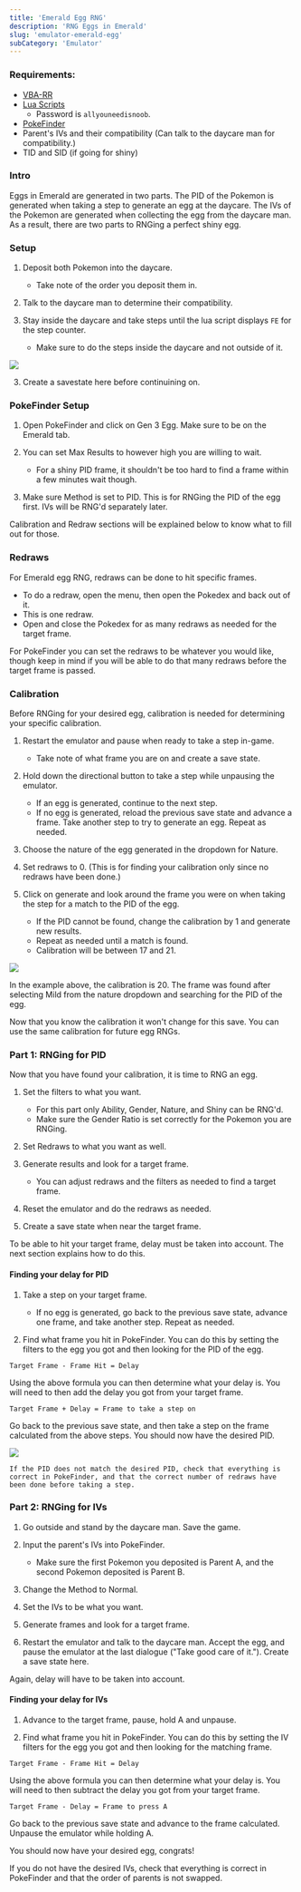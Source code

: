 ```yaml
---
title: 'Emerald Egg RNG'
description: 'RNG Eggs in Emerald'
slug: 'emulator-emerald-egg'
subCategory: 'Emulator'
---
```


### Requirements:

- [VBA-RR](https://code.google.com/archive/p/vba-rerecording/downloads)
- [Lua Scripts](https://pokerng.forumcommunity.net/?t=56443955&p=396434940)
    - Password is `allyouneedisnoob`.
- [PokeFinder](https://github.com/Admiral-Fish/PokeFinder/releases)
- Parent's IVs and their compatibility (Can talk to the daycare man for compatibility.)
- TID and SID (if going for shiny)

### Intro

Eggs in Emerald are generated in two parts. The PID of the Pokemon is generated when taking a step to generate an egg at the daycare. The IVs of the Pokemon are generated when collecting the egg from the daycare man. As a result, there are two parts to RNGing a perfect shiny egg.

### Setup

1. Deposit both Pokemon into the daycare.
    - Take note of the order you deposit them in.

2. Talk to the daycare man to determine their compatibility.

3. Stay inside the daycare and take steps until the lua script displays `FE` for the step counter.
    - Make sure to do the steps inside the daycare and not outside of it.

![](https://github.com/ShinySylveon04/PokemonRNGGuidesPics/blob/main/Screenshot_13.png?raw=true)

3. Create a savestate here before continuining on.

### PokeFinder Setup

1. Open PokeFinder and click on Gen 3 Egg. Make sure to be on the Emerald tab.

2. You can set Max Results to however high you are willing to wait.
    - For a shiny PID frame, it shouldn't be too hard to find a frame within a few minutes wait though.

3. Make sure Method is set to PID. This is for RNGing the PID of the egg first. IVs will be RNG'd separately later.

Calibration and Redraw sections will be explained below to know what to fill out for those.

### Redraws

For Emerald egg RNG, redraws can be done to hit specific frames. 

- To do a redraw, open the menu, then open the Pokedex and back out of it. 
- This is one redraw.
- Open and close the Pokedex for as many redraws as needed for the target frame.

For PokeFinder you can set the redraws to be whatever you would like, though keep in mind if you will be able to do that many redraws before the target frame is passed.

### Calibration

Before RNGing for your desired egg, calibration is needed for determining your specific calibration.

1. Restart the emulator and pause when ready to take a step in-game. 
    - Take note of what frame you are on and create a save state.

2. Hold down the directional button to take a step while unpausing the emulator.
    - If an egg is generated, continue to the next step.
    - If no egg is generated, reload the previous save state and advance a frame. Take another step to try to generate an egg. Repeat as needed.

3. Choose the nature of the egg generated in the dropdown for Nature. 

4. Set redraws to 0. (This is for finding your calibration only since no redraws have been done.)

5. Click on generate and look around the frame you were on when taking the step for a match to the PID of the egg.
    - If the PID cannot be found, change the calibration by 1 and generate new results.
    - Repeat as needed until a match is found.
    - Calibration will be between 17 and 21.

![](https://github.com/ShinySylveon04/PokemonRNGGuidesPics/blob/main/Screenshot_14.png?raw=true)

In the example above, the calibration is 20. The frame was found after selecting Mild from the nature dropdown and searching for the PID of the egg.

Now that you know the calibration it won't change for this save. You can use the same calibration for future egg RNGs.

### Part 1: RNGing for PID

Now that you have found your calibration, it is time to RNG an egg.

1. Set the filters to what you want.
    - For this part only Ability, Gender, Nature, and Shiny can be RNG'd.
    - Make sure the Gender Ratio is set correctly for the Pokemon you are RNGing.

2. Set Redraws to what you want as well.

3. Generate results and look for a target frame.
    - You can adjust redraws and the filters as needed to find a target frame.

4. Reset the emulator and do the redraws as needed. 

5. Create a save state when near the target frame.

To be able to hit your target frame, delay must be taken into account. The next section explains how to do this.

#### Finding your delay for PID

1. Take a step on your target frame.
    - If no egg is generated, go back to the previous save state, advance one frame, and take another step. Repeat as needed.

2. Find what frame you hit in PokeFinder. You can do this by setting the filters to the egg you got and then looking for the PID of the egg.

```Target Frame - Frame Hit = Delay```

Using the above formula you can then determine what your delay is. You will need to then add the delay you got from your target frame.

```Target Frame + Delay = Frame to take a step on```

Go back to the previous save state, and then take a step on the frame calculated from the above steps. You should now have the desired PID.

![](https://github.com/ShinySylveon04/PokemonRNGGuidesPics/blob/main/Screenshot_15.png?raw=true)

```If the PID does not match the desired PID, check that everything is correct in PokeFinder, and that the correct number of redraws have been done before taking a step.```

### Part 2: RNGing for IVs

1. Go outside and stand by the daycare man. Save the game.

2. Input the parent's IVs into PokeFinder.
    - Make sure the first Pokemon you deposited is Parent A, and the second Pokemon deposited is Parent B.

3. Change the Method to Normal.

4. Set the IVs to be what you want.

5. Generate frames and look for a target frame.

6. Restart the emulator and talk to the daycare man. Accept the egg, and pause the emulator at the last dialogue ("Take good care of it."). Create a save state here.

Again, delay will have to be taken into account.

#### Finding your delay for IVs

1. Advance to the target frame, pause, hold A and unpause.

2. Find what frame you hit in PokeFinder. You can do this by setting the IV filters for the egg you got and then looking for the matching frame.

```Target Frame - Frame Hit = Delay```

Using the above formula you can then determine what your delay is. You will need to then subtract the delay you got from your target frame.

```Target Frame - Delay = Frame to press A```

Go back to the previous save state and advance to the frame calculated. Unpause the emulator while holding A.

You should now have your desired egg, congrats!

If you do not have the desired IVs, check that everything is correct in PokeFinder and that the order of parents is not swapped.
